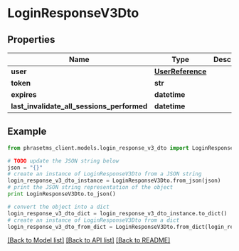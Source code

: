# LoginResponseV3Dto

## Properties

| Name                                       | Type                                  | Description | Notes      |
| ------------------------------------------ | ------------------------------------- | ----------- | ---------- |
| **user**                                   | [**UserReference**](UserReference.md) |             | [optional] |
| **token**                                  | **str**                               |             | [optional] |
| **expires**                                | **datetime**                          |             | [optional] |
| **last_invalidate_all_sessions_performed** | **datetime**                          |             | [optional] |

## Example

```python
from phrasetms_client.models.login_response_v3_dto import LoginResponseV3Dto

# TODO update the JSON string below
json = "{}"
# create an instance of LoginResponseV3Dto from a JSON string
login_response_v3_dto_instance = LoginResponseV3Dto.from_json(json)
# print the JSON string representation of the object
print LoginResponseV3Dto.to_json()

# convert the object into a dict
login_response_v3_dto_dict = login_response_v3_dto_instance.to_dict()
# create an instance of LoginResponseV3Dto from a dict
login_response_v3_dto_from_dict = LoginResponseV3Dto.from_dict(login_response_v3_dto_dict)
```

[[Back to Model list]](../README.md#documentation-for-models) [[Back to API list]](../README.md#documentation-for-api-endpoints) [[Back to README]](../README.md)
